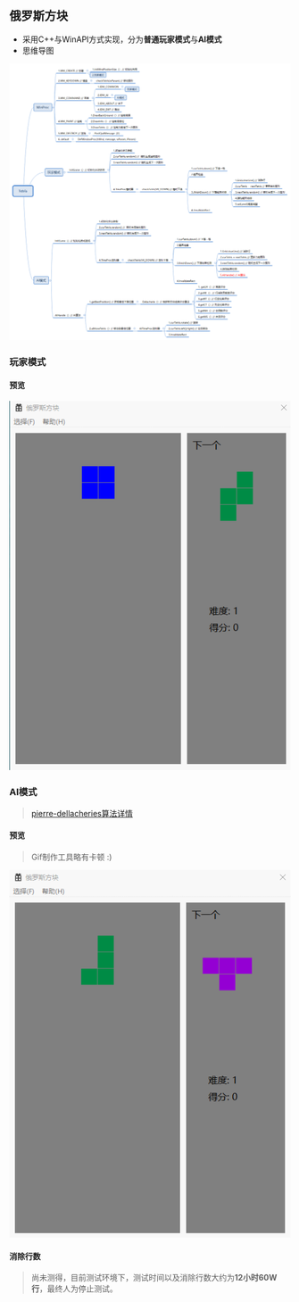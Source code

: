 ## 俄罗斯方块

- 采用C++与WinAPI方式实现，分为**普通玩家模式**与**AI模式**
- 思维导图

![思维导图](./img/Tetris.png)

### 玩家模式

#### 预览

![玩家模式](./img/common.gif)

### AI模式
> [pierre-dellacheries算法详情](http://imake.ninja/el-tetris-an-improvement-on-pierre-dellacheries-algorithm)
#### 预览

> Gif制作工具略有卡顿 :)

![AI模式](./img/ai.gif)

#### 消除行数

> 尚未测得，目前测试环境下，测试时间以及消除行数大约为**12小时60W行**，最终人为停止测试。
